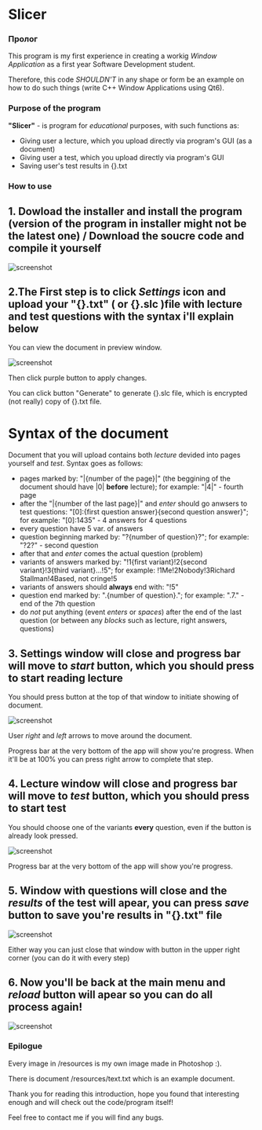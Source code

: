 # Slicer

### Пролог

This program is my first experience in creating a workig _Window Application_ as a first year Software Development student.

Therefore, this code _SHOULDN'T_ in any shape or form  be an example on how to do such things (write C++ Window Applications using Qt6).

### Purpose of the program

**"Slicer"** - is program for _educational_ purposes, with such functions as:
- Giving user a lecture, which you upload directly via program's GUI (as a document) 
- Giving user a test, which you upload directly via program's GUI
- Saving user's test results in {}.txt

### How to use

## 1. Dowload the installer and install the program (version of the program in installer might not be the latest one) / Download the soucre code and compile it yourself 

![screenshot](https://github.com/dacsson/Slicer/blob/main/backg.jpg)

## 2.The First step is to click _Settings_ icon and upload your "{}.txt" ( or {}.slc )file with lecture and test questions with the syntax i'll explain below 

You can view the document in preview window.

![screenshot](https://github.com/dacsson/Slicer/blob/main/settings.jpg)

Then click purple button to apply changes.

You can click button "Generate" to generate {}.slc file, which is encrypted (not really) copy of {}.txt file.

# Syntax of the document

Document that you will upload contains both _lecture_ devided into pages yourself and _test_. Syntax goes as follows:

- pages marked by: "|{number of the page}|" (the beggining of the document should have |0| **before** lecture); for example: "|4|" - fourth page
- after the "|{number of the last page}|" and _enter_ should go anwsers to test questions: "[0]:{first question answer}{second question answer}"; for example: "[0]:1435" - 4 answers for 4 questions
- every question have 5 var. of answers 
- question beginning marked by: "?{number of question}?"; for example: "?2?" - second question
- after that and _enter_ comes the actual question (problem) 
- variants of answers marked by: "!1{first variant}!2{second variant}!3{third variant}...!5"; for example: !1Me!2Nobody!3Richard Stallman!4Based, not cringe!5
- variants of answers should **always** end with: "!5"
- question end marked by: ".{number of question}."; for example: ".7." - end of the 7th question
- do *not* put anything (event _enters_ or _spaces_) after the end of the last question (or between any _blocks_ such as lecture, right answers, questions)

## 3. Settings window will close and progress bar will move to _start_ button, which you should press to start reading lecture

You should press button at the top of that window to initiate showing of document.

![screenshot](https://github.com/dacsson/Slicer/blob/main/start.jpg)

User _right_ and _left_ arrows to move around the document.

Progress bar at the very bottom of the app will show you're progress. When it'll be at 100% you can press right arrow to complete that step.

## 4. Lecture window will close and progress bar will move to _test_ button, which you should press to start test 

You should choose one of the variants **every** question, even if the button is already look pressed.

![screenshot](https://github.com/dacsson/Slicer/blob/main/question.jpg)

Progress bar at the very bottom of the app will show you're progress.

## 5. Window with questions will close and the _results_ of the test will apear, you can press _save_ button to save you're results in "{}.txt" file 

![screenshot](https://github.com/dacsson/Slicer/blob/main/results.jpg)

Either way you can just close that window with button in the upper right corner (you can do it with every step)

## 6. Now you'll be back at the main menu and _reload_ button will apear so you can do all process again! 

![screenshot](https://github.com/dacsson/Slicer/blob/main/reboot.jpg)

### Epilogue

Every image in /resources is my own image made in Photoshop :).

There is document /resources/text.txt which is an example document.

Thank you for reading this introduction, hope you found that interesting enough and will check out the code/program itself!

Feel free to contact me if you will find any bugs.


